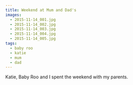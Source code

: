 ```yaml
---
title: Weekend at Mum and Dad's
images:
  - 2015-11-14_001.jpg
  - 2015-11-14_002.jpg
  - 2015-11-14_003.jpg
  - 2015-11-14_004.jpg
  - 2015-11-14_005.jpg
tags:
  - baby roo
  - katie
  - mum
  - dad
---
```

Katie, Baby Roo and I spent the weekend with my parents.